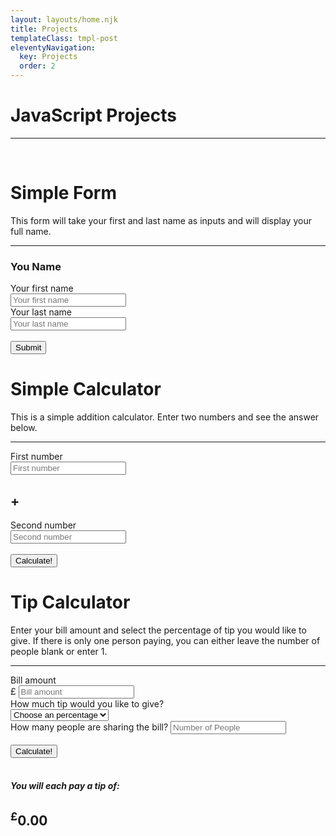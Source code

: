 ```yaml
---
layout: layouts/home.njk
title: Projects
templateClass: tmpl-post
eleventyNavigation:
  key: Projects
  order: 2
---
```


<div class="text-center">
    <h1>JavaScript Projects</h1>
    <hr>
    <br>
  </div>
<div class="row">
<div class="col-md-4">

  <form class="form-control form-signin box-styling">
    <h1>Simple Form</h1>
    <p>This form will take your first and last name as inputs and will display your full name.</p>
    <hr>
    <h3 id="userName">You Name</h3>
    <label>Your first name<br>
    <input name="firstName" id="firstName" type="text" placeholder="Your first name">
    </label>
    <br>
    <label>Your last name<br>
    <input name="lastName" id="lastName" type="text" placeholder="Your last name">
    </label>
    <br>
    <br>
    <button class="btn" type="button" id="name-btn" >Submit</button>
  </form>

</div>
<div class="col-md-4">

  <form class="form-control form-signin box-styling">
    <h1>Simple Calculator</h1>
    <p>This is a simple addition calculator. Enter two numbers and see the answer below.</p>
    <hr>
    <label>First number<br>
    <input name="num1" id="num1" type="number" placeholder="First number">
    </label>
    <h2>+</h2>
    <label>Second number<br>
    <input name="num2" id="num2" type="number" placeholder="Second number">
    </label>
    <br>
    <br>
    <button class="btn" type="button" id="calc-btn">Calculate!</button>
    <h1 id="answer"></h1>
  </form>

</div>
<div class="col-md-4">
  <form class="form-control form-signin box-styling">
    <h1>Tip Calculator</h1>
    <p>Enter your bill amount and select the percentage of tip you would like to give. If there is only one person paying, you can either leave the number of people blank or enter 1.</p>
    <hr>
    <label>Bill amount<br>
    <span>£ </span><input id="billamt" type="text" placeholder="Bill amount">
    </label>
    <br>
    <label>How much tip would you like to give?<br>
      <select id="serviceQual">
            <option disabled selected value="0">Choose an percentage</option>
            <option value="0.05">5&#37;</option>
            <option value="0.1">10&#37;</option>
            <option value="0.15">15&#37;</option>
            <option value="0.2">20&#37;</option>
            <option value="0.3">30&#37;</option>
            <option value="0.4">40&#37;</option>
            <option value="0.5">50&#37;</option>
      </select>
      </label>
      <br>
      <label>How many people are sharing the bill?
      <input id="peopleamt" type="text" placeholder="Number of People">
      </label>
      <br>
      <br>
      <button class="btn" type="button" id="calculate">Calculate!</button>
  <!--calculator end-->
  <br>
  <br>
  <div id="totalTip">
    <h5 id="each">You will each pay a tip of:</h5>
    <h2><sup>£</sup><span id="tip">0.00</span> </h2>
  </div>
  <!--totalTip end-->
</form>
</div>

<script src="/js/tip-calc.js"></script>
